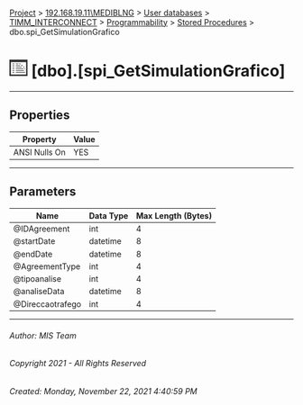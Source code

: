 #### 

[Project](../../../../../index.md) > [192.168.19.11\\MEDIBLNG](../../../../index.md) > [User databases](../../../index.md) > [TIMM_INTERCONNECT](../../index.md) > [Programmability](../index.md) > [Stored Procedures](Stored_Procedures.md) > dbo.spi_GetSimulationGrafico

# ![Stored Procedures](../../../../../Images/StoredProcedure32.png) [dbo].[spi_GetSimulationGrafico]

---

## <a name="#properties"></a>Properties

| Property | Value |
|---|---|
| ANSI Nulls On | YES |


---

## <a name="#parameters"></a>Parameters

| Name | Data Type | Max Length (Bytes) |
|---|---|---|
| @IDAgreement | int | 4 |
| @startDate | datetime | 8 |
| @endDate | datetime | 8 |
| @AgreementType | int | 4 |
| @tipoanalise | int | 4 |
| @analiseData | datetime | 8 |
| @Direccaotrafego | int | 4 |


---

###### Author:  MIS Team

###### Copyright 2021 - All Rights Reserved

###### Created: Monday, November 22, 2021 4:40:59 PM

